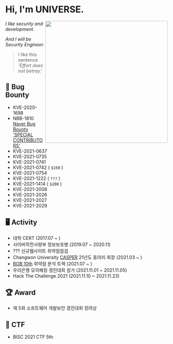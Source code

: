# Hi, I'm UNIVERSE.

<img align='right' src="https://github-readme-stats.vercel.app/api?username=Universe1122&show_icons=true&theme=radical" width="380">

*I like security and development.*

*And I will be Security Engineer.*

> I like this sentence *'Effort does not betray.'*


## 🐞 Bug Bounty
- KVE-2020-1698
- NBB-1810	[Naver Bug Bounty 'SPECIAL CONTRIBUTORS'](https://bugbounty.naver.com/ko/halloffame)
- KVE-2021-0637
- KVE-2021-0735  
- KVE-2021-0741  
- KVE-2021-0742   ( `$150` )
- KVE-2021-0754
- KVE-2021-1222   ( `???` )
- KVE-2021-1414   ( `$200` )
- KVE-2021-2008
- KVE-2021-2026
- KVE-2021-2027
- KVE-2021-2029

## 🖥️ Activity
- 대학 CERT (2017.07 ~ )
- 사이버작전사령부 정보보호병 (2019.07 ~ 2020.11)
- ??? 신규웹사이트 취약점점검
- Changwon University [CASPER](https://casper.or.kr) 21년도 동아리 회장 (2021.03 ~ )
- [BOB 10th](https://www.kitribob.kr/) 취약점 분석 트랙 (2021.07 ~ )
- 우리은행 모의해킹 경진대회 참가 (2021.11.01 ~ 2021.11.05)
- Hack The Challenge 2021 (2021.11.10 ~ 2021.11.23)

## 🏆 Award
- 제 5회 소프트웨어 개발보안 경진대회 장려상

## 🚩 CTF
- BISC 2021 CTF 5th

